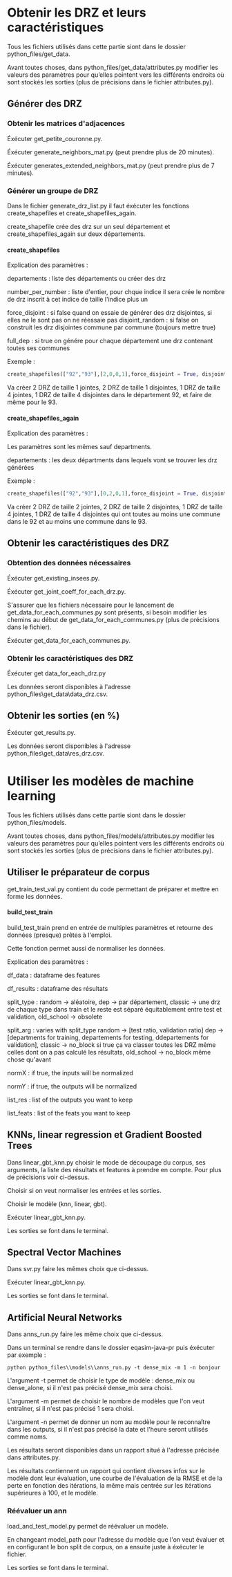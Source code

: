 # Obtenir les DRZ et leurs caractéristiques

Tous les fichiers utilisés dans cette partie siont dans le dossier python_files/get_data.

Avant toutes choses, dans python_files/get_data/attributes.py modifier les valeurs des paramètres pour qu’elles pointent vers les différents endroits où sont stockés les sorties (plus de précisions dans le fichier attributes.py).

## Générer des DRZ

### Obtenir les matrices d'adjacences

Éxécuter get_petite_couronne.py.

Éxécuter generate_neighbors_mat.py (peut prendre plus de 20 minutes).

Éxécuter generates_extended_neighbors_mat.py (peut prendre plus de 7 minutes).

### Générer un groupe de DRZ

Dans le fichier generate_drz_list.py il faut éxécuter les fonctions create_shapefiles et create_shapefiles_again.

create_shapefile crée des drz sur un seul département et create_shapefiles_again sur deux départements.

#### create_shapefiles

Explication des paramètres :

departements : liste des départements ou créer des drz

number_per_number : liste d'entier, pour chque indice il sera crée le nombre de drz inscrit à cet indice de taille l'indice plus un

force_disjoint : si false quand on essaie de générer des drz disjointes, si elles ne le sont pas on ne réessaie pas
disjoint_random : si false on construit les drz disjointes commune par commune (toujours mettre true)

full_dep : si true on génére pour chaque département une drz contenant toutes ses communes 

Exemple :
```python
create_shapefiles(["92","93"],[2,0,0,1],force_disjoint = True, disjoint_random = True, full_dep = False):
```
Va créer 2 DRZ de taille 1 jointes, 2 DRZ de taille 1 disjointes, 1 DRZ de taille 4 jointes, 1 DRZ de taille 4 disjointes dans le département 92, et faire de même pour le 93.

#### create_shapefiles_again

Explication des paramètres :

Les paramètres sont les mêmes sauf departments.

departements : les deux départments dans lequels vont se trouver les drz générées

Exemple :
```python
create_shapefiles(["92","93"],[0,2,0,1],force_disjoint = True, disjoint_random = True, full_dep = False):
```
Va créer 2 DRZ de taille 2 jointes, 2 DRZ de taille 2 disjointes, 1 DRZ de taille 4 jointes, 1 DRZ de taille 4 disjointes qui ont toutes au moins une commune dans le 92 et au moins une commune dans le 93.

## Obtenir les caractéristiques des DRZ 

### Obtention des données nécessaires 
Éxécuter get_existing_insees.py.

Éxécuter get_joint_coeff_for_each_drz.py.

S'assurer que les fichiers nécessaire pour le lancement de get_data_for_each_communes.py sont présents, si besoin modifier les chemins au début de get_data_for_each_communes.py (plus de précisions dans le fichier).

Éxécuter get_data_for_each_communes.py.

### Obtenir les caractéristiques des DRZ 

Éxécuter get data_for_each_drz.py

Les données seront disponibles à l'adresse python_files\\get_data\\data_drz.csv.

## Obtenir les sorties (en %)

Éxécuter get_results.py.

Les données seront disponibles à l'adresse python_files\\get_data\\res_drz.csv.

# Utiliser les modèles de machine learning

Tous les fichiers utilisés dans cette partie siont dans le dossier python_files/models.

Avant toutes choses, dans python_files/models/attributes.py modifier les valeurs des paramètres pour qu’elles pointent vers les différents endroits où sont stockés les sorties (plus de précisions dans le fichier attributes.py).

## Utiliser le préparateur de corpus

get_train_test_val.py contient du code permettant de préparer et mettre en forme les données.

#### build_test_train

build_test_train prend en entrée de multiples paramètres et retourne des données (presque) prêtes à l'emploi.

Cette fonction permet aussi de normaliser les données.

Explication des paramètres :

df_data : dataframe des features

df_results : dataframe des résultats

split_type : random -> aléatoire, dep -> par département, classic -> une drz de chaque type dans train et le reste est séparé équitablement entre test et validation, old_school -> obsolete

split_arg : varies with split_type  random -> [test ratio, validation ratio] dep -> [departments for training, departements for testing, ddepartements for validation], classic -> no_block si true ça va classer toutes les DRZ même celles dont on a pas calculé les résultats, old_school -> no_block même chose qu'avant

normX : if true, the inputs will be normalized

normY : if true, the outputs will be normalized

list_res : list of the outputs you want to keep

list_feats : list of the feats you want to keep

## KNNs, linear regression et Gradient Boosted Trees

Dans linear_gbt_knn.py choisir le mode de découpage du corpus, ses arguments, la liste des résultats et features à prendre en compte. Pour plus de précisions voir ci-dessus.

Choisir si on veut normaliser les entrées et les sorties.

Choisir le modèle (knn, linear, gbt).

Exécuter linear_gbt_knn.py.

Les sorties se font dans le terminal.

## Spectral Vector Machines

Dans svr.py faire les mêmes choix que ci-dessus.

Exécuter linear_gbt_knn.py.

Les sorties se font dans le terminal.

## Artificial Neural Networks

Dans anns_run.py faire les même choix que ci-dessus.


Dans un terminal se rendre dans le dossier eqasim-java-pr puis éxécuter par exemple :
```shell
python python_files\\models\\anns_run.py -t dense_mix -m 1 -n bonjour
```

L'argument -t permet de choisir le type de modèle : dense_mix ou dense_alone, si il n'est pas précisé dense_mix sera choisi.

L'argument -m permet de choisir le nombre de modèles que l'on veut entraîner, si il n'est pas précisé 1 sera choisi.

L'argument -n permet de donner un nom au modèle pour le reconnaître dans les outputs, si il n'est pas précisé la date et l'heure seront utilisés comme noms.

Les résultats seront disponibles dans un rapport situé à l'adresse précisée dans attributes.py.

Les résultats contiennent un rapport qui contient diverses infos sur le modèle dont leur évaluation, une courbe de l'évaluation de la RMSE et de la perte en fonction des itérations, la même mais centrée sur les itérations supérieures à 100, et le modèle.

### Réévaluer un ann

load_and_test_model.py permet de réévaluer un modèle. 

En changeant model_path pour l'adresse du modèle que l'on veut évaluer et en configurant le bon split de corpus, on a ensuite juste à éxécuter le fichier.

Les sorties se font dans le terminal.

